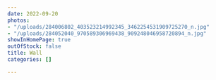 ```yaml
---
date: 2022-09-20
photos:
- "/uploads/284006802_403523214992345_3462254531909725270_n.jpg"
- "/uploads/284052040_970589306969438_909248046958720894_n.jpg"
showInHomePage: true
outOfStock: false
title: Wall
categories: []

---
```

